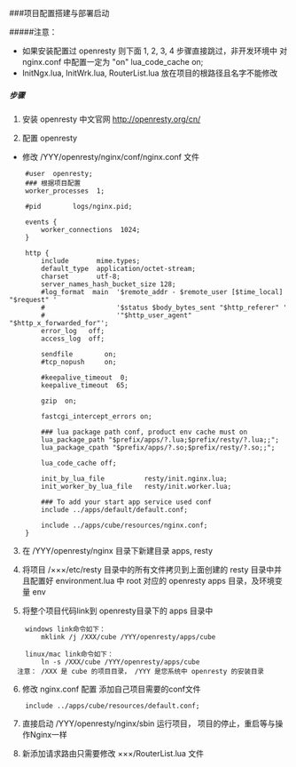 ###项目配置搭建与部署启动

#####注意： 

* 如果安装配置过 openresty 则下面 1, 2, 3, 4 步骤直接跳过，非开发环境中 对 nginx.conf 中配置一定为 "on" lua_code_cache on; 
* InitNgx.lua, InitWrk.lua, RouterList.lua 放在项目的根路径且名字不能修改

##### 步骤

1. 安装 openresty 中文官网 http://openresty.org/cn/

2. 配置 openresty 

* 修改 /YYY/openresty/nginx/conf/nginx.conf 文件

```
    #user  openresty;
    ### 根据项目配置
    worker_processes  1;

    #pid        logs/nginx.pid;

    events {
        worker_connections  1024;
    }

    http {
        include       mime.types;
        default_type  application/octet-stream;
        charset 	  utf-8;
        server_names_hash_bucket_size 128;
        #log_format  main  '$remote_addr - $remote_user [$time_local] "$request" '
        #                  '$status $body_bytes_sent "$http_referer" '
        #                  '"$http_user_agent" "$http_x_forwarded_for"';
        error_log   off;
        access_log  off;

        sendfile        on;
        #tcp_nopush     on;

        #keepalive_timeout  0;
        keepalive_timeout  65;

        gzip  on;

        fastcgi_intercept_errors on;

        ### lua package path conf, product env cache must on 
        lua_package_path "$prefix/apps/?.lua;$prefix/resty/?.lua;;";
        lua_package_cpath "$prefix/apps/?.so;$prefix/resty/?.so;;";

        lua_code_cache off;

        init_by_lua_file          resty/init.nginx.lua;
        init_worker_by_lua_file   resty/init.worker.lua;

        ### To add your start app service used conf 
        include ../apps/default/default.conf;

        include ../apps/cube/resources/nginx.conf;
    }
```    

3. 在 /YYY/openresty/nginx 目录下新建目录 apps, resty

4. 将项目 /×××/etc/resty 目录中的所有文件拷贝到上面创建的 resty 目录中并且配置好 environment.lua 中 root 对应的 openresty apps 目录，及环境变量 env

5. 将整个项目代码link到 openresty目录下的 apps 目录中

``` 
    windows link命令如下：
        mklink /j /XXX/cube /YYY/openresty/apps/cube
    
    linux/mac link命令如下：
        ln -s /XXX/cube /YYY/openresty/apps/cube
  注意： /XXX 是 cube 的项目目录， /YYY 是您系统中 openresty 的安装目录
```    

6. 修改 nginx.conf 配置 添加自己项目需要的conf文件

```
    include ../apps/cube/resources/default.conf;
```

7. 直接启动 /YYY/openresty/nginx/sbin 运行项目， 项目的停止，重启等与操作Nginx一样

8. 新添加请求路由只需要修改 ×××/RouterList.lua 文件

